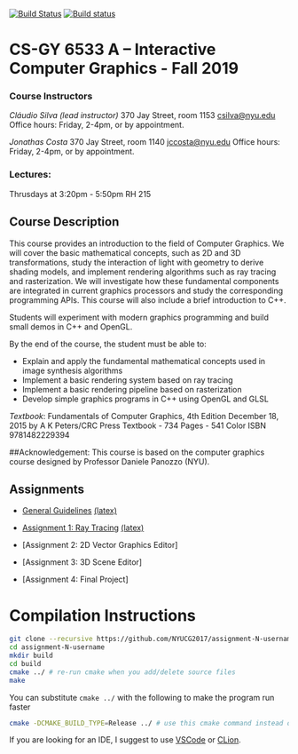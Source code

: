 [![Build Status](https://travis-ci.org/danielepanozzo/cg.svg?branch=master)](https://travis-ci.org/danielepanozzo/cg)
[![Build status](https://ci.appveyor.com/api/projects/status/3b1dti4xig8i3c4a?svg=true)](https://ci.appveyor.com/project/danielepanozzo/cg)

# CS-GY 6533 A – Interactive Computer Graphics - Fall 2019

### Course Instructors
*Cláudio Silva (lead instructor)*
370 Jay Street, room 1153 
[csilva@nyu.edu](mailto:csilva@nyu.edu)
Office hours: Friday, 2-4pm, or by appointment.

*Jonathas Costa*
370 Jay Street, room 1140
[jccosta@nyu.edu](mailto:jccosta@nyu.edu)
Office hours: Friday, 2-4pm, or by appointment.

### Lectures:
Thrusdays at 3:20pm - 5:50pm
RH 215

## Course Description

This course provides an introduction to the field of Computer Graphics. We will cover the basic mathematical concepts, such as 2D and 3D transformations, study the interaction of light with geometry to derive  shading models, and implement rendering algorithms such as ray tracing and rasterization. We will investigate how these fundamental components are integrated in current graphics processors and study the corresponding programming APIs. This course will also include a brief introduction to C++.

Students will experiment with modern graphics programming and build small demos in C++ and OpenGL.

By the end of the course, the student must be able to:

* Explain and apply the fundamental mathematical concepts used in  image synthesis algorithms
* Implement a basic rendering system based on ray tracing
* Implement a basic rendering pipeline based on rasterization
* Develop simple graphics programs in C++ using OpenGL and GLSL

*Textbook*:
Fundamentals of Computer Graphics, 4th Edition
December 18, 2015 by A K Peters/CRC Press
Textbook - 734 Pages - 541 Color
ISBN 9781482229394

##Acknowledgement: 
This course is based on the computer graphics course designed by Professor Daniele Panozzo (NYU).

## Assignments

* [General Guidelines](Assignment_1/requirements/General_Rules.pdf) [(latex)](Assignment_1/requirements/General_Rules.tex)

* [Assignment 1: Ray Tracing](Assignment_1/requirements/Assignment-1_Ray_Tracing.pdf) [(latex)](Assignment_1/requirements/Assignment-1_Ray_Tracing.tex)

* [Assignment 2: 2D Vector Graphics Editor]

* [Assignment 3: 3D Scene Editor]

* [Assignment 4: Final Project]

# Compilation Instructions

```bash
git clone --recursive https://github.com/NYUCG2017/assignment-N-username # --recursive flag is necessary for dependencies
cd assignment-N-username
mkdir build
cd build
cmake ../ # re-run cmake when you add/delete source files
make
```
You can substitute `cmake ../` with the following to make the program run faster
```bash
cmake -DCMAKE_BUILD_TYPE=Release ../ # use this cmake command instead of the previous linefor faster run
```

If you are looking for an IDE, I suggest to use [VSCode](https://code.visualstudio.com) or [CLion](https://www.jetbrains.com/clion/).
